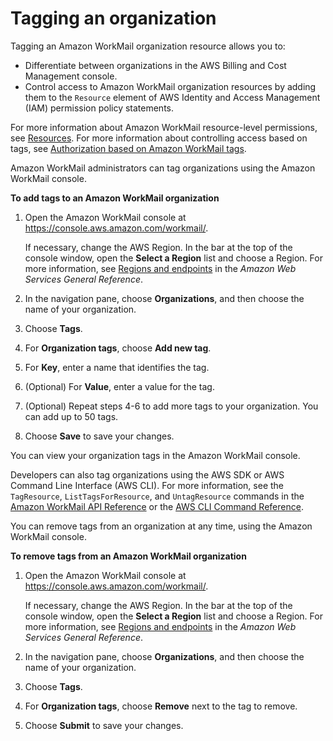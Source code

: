 # Tagging an organization<a name="org-tag"></a>

Tagging an Amazon WorkMail organization resource allows you to:
+ Differentiate between organizations in the AWS Billing and Cost Management console\.
+ Control access to Amazon WorkMail organization resources by adding them to the `Resource` element of AWS Identity and Access Management \(IAM\) permission policy statements\.

For more information about Amazon WorkMail resource\-level permissions, see [Resources](security_iam_service-with-iam.md#security_iam_service-with-iam-id-based-policies-resources)\. For more information about controlling access based on tags, see [Authorization based on Amazon WorkMail tags](security_iam_service-with-iam.md#security_iam_service-with-iam-tags)\.

Amazon WorkMail administrators can tag organizations using the Amazon WorkMail console\.

**To add tags to an Amazon WorkMail organization**

1. Open the Amazon WorkMail console at [https://console\.aws\.amazon\.com/workmail/](https://console.aws.amazon.com/workmail/)\.

   If necessary, change the AWS Region\. In the bar at the top of the console window, open the **Select a Region** list and choose a Region\. For more information, see [Regions and endpoints](http://docs.aws.amazon.com/general/latest/gr/index.html?rande.html) in the *Amazon Web Services General Reference*\.

1. In the navigation pane, choose **Organizations**, and then choose the name of your organization\.

1. Choose **Tags**\.

1. For **Organization tags**, choose **Add new tag**\.

1. For **Key**, enter a name that identifies the tag\.

1. \(Optional\) For **Value**, enter a value for the tag\.

1. \(Optional\) Repeat steps 4\-6 to add more tags to your organization\. You can add up to 50 tags\.

1. Choose **Save** to save your changes\.

You can view your organization tags in the Amazon WorkMail console\.

Developers can also tag organizations using the AWS SDK or AWS Command Line Interface \(AWS CLI\)\. For more information, see the `TagResource`, `ListTagsForResource`, and `UntagResource` commands in the [Amazon WorkMail API Reference](https://docs.aws.amazon.com/workmail/latest/APIReference/Welcome.html) or the [AWS CLI Command Reference](https://docs.aws.amazon.com/cli/latest/reference/workmail/index.html)\.

You can remove tags from an organization at any time, using the Amazon WorkMail console\.

**To remove tags from an Amazon WorkMail organization**

1. Open the Amazon WorkMail console at [https://console\.aws\.amazon\.com/workmail/](https://console.aws.amazon.com/workmail/)\.

   If necessary, change the AWS Region\. In the bar at the top of the console window, open the **Select a Region** list and choose a Region\. For more information, see [Regions and endpoints](http://docs.aws.amazon.com/general/latest/gr/index.html?rande.html) in the *Amazon Web Services General Reference*\.

1. In the navigation pane, choose **Organizations**, and then choose the name of your organization\.

1. Choose **Tags**\.

1. For **Organization tags**, choose **Remove** next to the tag to remove\.

1. Choose **Submit** to save your changes\.